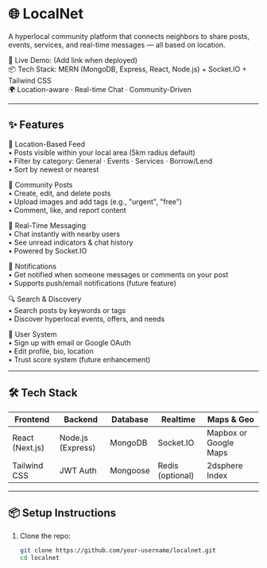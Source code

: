 # 🌐 LocalNet  
A hyperlocal community platform that connects neighbors to share posts, events, services, and real-time messages — all based on location.

🚀 Live Demo: (Add link when deployed)  
📦 Tech Stack: MERN (MongoDB, Express, React, Node.js) + Socket.IO + Tailwind CSS  
🌍 Location-aware · Real-time Chat · Community-Driven

---

## ✨ Features

🧭 Location-Based Feed  
• Posts visible within your local area (5km radius default)  
• Filter by category: General · Events · Services · Borrow/Lend  
• Sort by newest or nearest  

📝 Community Posts  
• Create, edit, and delete posts  
• Upload images and add tags (e.g., "urgent", "free")  
• Comment, like, and report content  

💬 Real-Time Messaging  
• Chat instantly with nearby users  
• See unread indicators & chat history  
• Powered by Socket.IO  

🔔 Notifications  
• Get notified when someone messages or comments on your post  
• Supports push/email notifications (future feature)  

🔍 Search & Discovery  
• Search posts by keywords or tags  
• Discover hyperlocal events, offers, and needs  

👤 User System  
• Sign up with email or Google OAuth  
• Edit profile, bio, location  
• Trust score system (future enhancement)

---

## 🛠 Tech Stack

| Frontend   | Backend       | Database | Realtime | Maps & Geo |
|------------|---------------|----------|----------|------------|
| React (Next.js) | Node.js (Express) | MongoDB  | Socket.IO | Mapbox or Google Maps |
| Tailwind CSS | JWT Auth      | Mongoose | Redis (optional) | 2dsphere Index |

---

## 📦 Setup Instructions

1. Clone the repo:
   ```bash
   git clone https://github.com/your-username/localnet.git
   cd localnet
